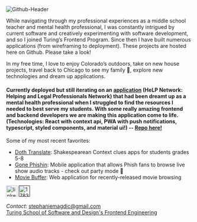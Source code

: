<img src="https://i.ibb.co/d6fqvTt/Github-Header.png" alt="Github-Header" border="0">

While navigating through my professional experiences as a middle school teacher and mental health professional, I was constantly intrigued by current software and creatively experimenting with software development, and so I joined Turing’s Frontend Program. Since then I have built numerous applications (from wireframing to deployment). These projects are hosted here on Github. Please take a look! 

In my free time, I love to enjoy Colorado’s outdoors, take on new house projects, travel back to Chicago to see my family 💚, explore new technologies and dream up applications.

#### Currently deployed but still iterating on an [application](https://mental-health-fe.herokuapp.com/#/) (HeLP Network: Helping and Legal Professionals Network) that had been dreamt up as a mental health professional when I struggled to find the resources I needed to best serve my students. With some really amazing frontend and backend developers we are making this application come to life. (Technologies: React with context api, PWA with push notifications, typescript, styled components, and material ui!) -- [Repo here!](https://github.com/mental-health-org/mental-health-fe)

Some of my most recent favorites:
- [Doth Translate](https://stephaniemagdic.github.io/doth_translate/): Shakespearean Context clues apps for students grades 5-8
- [Gone Phishin](https://stephaniemagdic.github.io/gone_phishin/): Mobile application that allows Phish fans to browse live show audio tracks - check out party mode 🌈
- [Movie Buffer](https://stephaniemagdic.github.io/rancid-tomatillos/): Web application for recently-released movie browsing

[<img src="https://i.ibb.co/Cb8HPGC/linkedin.png" alt="linkedin" border="0" width="30" height="30"/>](https://www.linkedin.com/in/stephaniemagdic/) 
[<img src="https://i.ibb.co/gDtpDc2/1783368-blog-blogger-blogspot-google-internet-icon.png" alt="1783368-blog-blogger-blogspot-google-internet-icon" border="0" width="30" height="30"/>]()

_Contact_: stephaniemagdic@gmail.com  
[Turing School of Software and Design's Frontend Engineering](https://turing.edu/)

